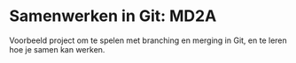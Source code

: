 # Samenwerken in Git: MD2A

Voorbeeld project om te spelen met branching en merging in Git, en te leren hoe je samen kan werken.
